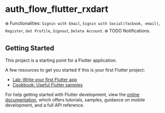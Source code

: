 # auth_flow_flutter_rxdart

❄️ Functionalities: `Signin with Email`, `Signin with Social(facbook, email)`, `Register`, `Get Profile`, `Signout`, `Delete Account`.
❄️ TODO Notifications.
## Getting Started

This project is a starting point for a Flutter application.

A few resources to get you started if this is your first Flutter project:

- [Lab: Write your first Flutter app](https://docs.flutter.dev/get-started/codelab)
- [Cookbook: Useful Flutter samples](https://docs.flutter.dev/cookbook)

For help getting started with Flutter development, view the
[online documentation](https://docs.flutter.dev/), which offers tutorials,
samples, guidance on mobile development, and a full API reference.
